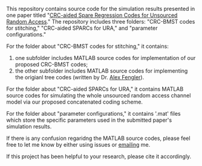 This repository contains source code for the simulation results presented in one paper titled "[CRC-aided Spare Regression Codes for Unsourced Random Access](https://doi.org/10.1109/LCOMM.2023.3281495)." The repository includes three folders: "CRC-BMST codes for stitching," "CRC-aided SPARCs for URA," and "parameter configurations."

For the folder about "CRC-BMST codes for stitching," it contains:
1. one subfolder includes MATLAB source codes for implementation of our proposed CRC-BMST codes;
2. the other subfolder includes MATLAB source codes for implementing the origianl tree codes (written by Dr. [Alex Fengler](https://alexfengler.github.io/)).

For the folder about "CRC-aided SPARCs for URA," it contains MATLAB source codes for simulating the whole unsourced random access channel model via our proposed concatenated coding scheme. 

For the folder about "parameter configurations," it contains '.mat' files which store the specific parameters used in the submitted paper's simulation results.

If there is any confusion regaridng the MATLAB source codes, please feel free to let me know by either using issues or [emailing](mailto:haiwen.cao94@gmail.com) me.

If this project has been helpful to your research, please cite it accordingly.
